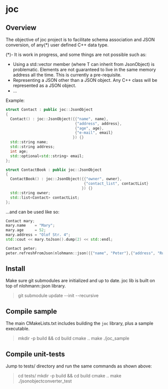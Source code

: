 # joc

## Overview

The objective of joc project is to facilitate schema association and JSON conversion,
of any(*) user defined C++ data type.

(*)- It is work in progress, and some things are not possible such as:
- Using a std::vector<T> member (where T can inherit from JsonObject) is problematic.
  Elements are not guaranteed to live in the same memory address all the time. This is
  currently a pre-requisite.
- Representing a JSON other than a JSON object. Any C++ class will be represented as
  a JSON object.
- ...

Example:

```cpp
struct Contact : public joc::JsonObject
{
  Contact() : joc::JsonObject({{"name", name},
                               {"address", address},
                               {"age", age},
                               {"e-mail", email}
                              }) {}
  std::string name;
  std::string address;
  int age;
  std::optional<std::string> email;
};

struct ContactBook : public joc::JsonObject
{
  ContactBook() : joc::JsonObject({{"owner", owner},
                                   {"contact_list", contactList}
                                  }) {}
  std::string owner;
  std::list<Contact> contactList;
};
```

...and can be used like so:

```cpp
Contact mary;
mary.name    = "Mary";
mary.age     = 52;
mary.address = "Olof Str. 4";
std::cout << mary.toJson().dump(2) << std::endl;

Contact peter;
peter.refreshFromJson(nlohmann::json({{"name", "Peter"},{"address", "Rua das Amendoas 4"}, {"age", 34}}));
```

## Install

Make sure git submodules are initialized and up to date. joc lib is built on top of nlohmann::json library.

> git submodule update --init --recursive

## Compile sample

The main CMakeLists.txt includes building the `joc` library, plus a sample executable.

> mkdir -p build && cd build
> cmake ..
> make
> ./joc_sample

## Compile unit-tests

Jump to tests/ directory and run the same commands as shown above:

> cd tests/
> mkdir -p build && cd build
> cmake ..
> make
> ./jsonobjectconverter_test
